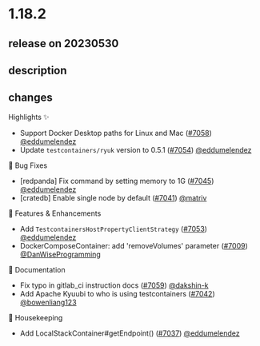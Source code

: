 # 1.18.2

## release on 20230530

## description

## changes

Highlights ✨

* Support Docker Desktop paths for Linux and Mac (<a class="issue-link js-issue-link" data-error-text="Failed to load title" data-id="1731155474" data-permission-text="Title is private" data-url="https://github.com/testcontainers/testcontainers-java/issues/7058" data-hovercard-type="pull_request" data-hovercard-url="/testcontainers/testcontainers-java/pull/7058/hovercard" href="https://github.com/testcontainers/testcontainers-java/pull/7058">#7058</a>) <a class="user-mention notranslate" data-hovercard-type="user" data-hovercard-url="/users/eddumelendez/hovercard" data-octo-click="hovercard-link-click" data-octo-dimensions="link_type:self" href="https://github.com/eddumelendez">@eddumelendez</a>
* Update <code>testcontainers/ryuk</code> version to 0.5.1 (<a class="issue-link js-issue-link" data-error-text="Failed to load title" data-id="1724214822" data-permission-text="Title is private" data-url="https://github.com/testcontainers/testcontainers-java/issues/7054" data-hovercard-type="pull_request" data-hovercard-url="/testcontainers/testcontainers-java/pull/7054/hovercard" href="https://github.com/testcontainers/testcontainers-java/pull/7054">#7054</a>) <a class="user-mention notranslate" data-hovercard-type="user" data-hovercard-url="/users/eddumelendez/hovercard" data-octo-click="hovercard-link-click" data-octo-dimensions="link_type:self" href="https://github.com/eddumelendez">@eddumelendez</a>

🐛 Bug Fixes

* [redpanda] Fix command by setting memory to 1G (<a class="issue-link js-issue-link" data-error-text="Failed to load title" data-id="1712103725" data-permission-text="Title is private" data-url="https://github.com/testcontainers/testcontainers-java/issues/7045" data-hovercard-type="pull_request" data-hovercard-url="/testcontainers/testcontainers-java/pull/7045/hovercard" href="https://github.com/testcontainers/testcontainers-java/pull/7045">#7045</a>) <a class="user-mention notranslate" data-hovercard-type="user" data-hovercard-url="/users/eddumelendez/hovercard" data-octo-click="hovercard-link-click" data-octo-dimensions="link_type:self" href="https://github.com/eddumelendez">@eddumelendez</a>
* [cratedb] Enable single node by default (<a class="issue-link js-issue-link" data-error-text="Failed to load title" data-id="1708845220" data-permission-text="Title is private" data-url="https://github.com/testcontainers/testcontainers-java/issues/7041" data-hovercard-type="pull_request" data-hovercard-url="/testcontainers/testcontainers-java/pull/7041/hovercard" href="https://github.com/testcontainers/testcontainers-java/pull/7041">#7041</a>) <a class="user-mention notranslate" data-hovercard-type="user" data-hovercard-url="/users/matriv/hovercard" data-octo-click="hovercard-link-click" data-octo-dimensions="link_type:self" href="https://github.com/matriv">@matriv</a>

🚀 Features & Enhancements

* Add <code>TestcontainersHostPropertyClientStrategy</code> (<a class="issue-link js-issue-link" data-error-text="Failed to load title" data-id="1724002995" data-permission-text="Title is private" data-url="https://github.com/testcontainers/testcontainers-java/issues/7053" data-hovercard-type="pull_request" data-hovercard-url="/testcontainers/testcontainers-java/pull/7053/hovercard" href="https://github.com/testcontainers/testcontainers-java/pull/7053">#7053</a>) <a class="user-mention notranslate" data-hovercard-type="user" data-hovercard-url="/users/eddumelendez/hovercard" data-octo-click="hovercard-link-click" data-octo-dimensions="link_type:self" href="https://github.com/eddumelendez">@eddumelendez</a>
* DockerComposeContainer: add 'removeVolumes' parameter (<a class="issue-link js-issue-link" data-error-text="Failed to load title" data-id="1694759361" data-permission-text="Title is private" data-url="https://github.com/testcontainers/testcontainers-java/issues/7009" data-hovercard-type="pull_request" data-hovercard-url="/testcontainers/testcontainers-java/pull/7009/hovercard" href="https://github.com/testcontainers/testcontainers-java/pull/7009">#7009</a>) <a class="user-mention notranslate" data-hovercard-type="user" data-hovercard-url="/users/DanWiseProgramming/hovercard" data-octo-click="hovercard-link-click" data-octo-dimensions="link_type:self" href="https://github.com/DanWiseProgramming">@DanWiseProgramming</a>

📖 Documentation

* Fix typo in gitlab_ci instruction docs (<a class="issue-link js-issue-link" data-error-text="Failed to load title" data-id="1731774856" data-permission-text="Title is private" data-url="https://github.com/testcontainers/testcontainers-java/issues/7059" data-hovercard-type="pull_request" data-hovercard-url="/testcontainers/testcontainers-java/pull/7059/hovercard" href="https://github.com/testcontainers/testcontainers-java/pull/7059">#7059</a>) <a class="user-mention notranslate" data-hovercard-type="user" data-hovercard-url="/users/dakshin-k/hovercard" data-octo-click="hovercard-link-click" data-octo-dimensions="link_type:self" href="https://github.com/dakshin-k">@dakshin-k</a>
* Add Apache Kyuubi to who is using testcontainers (<a class="issue-link js-issue-link" data-error-text="Failed to load title" data-id="1709288127" data-permission-text="Title is private" data-url="https://github.com/testcontainers/testcontainers-java/issues/7042" data-hovercard-type="pull_request" data-hovercard-url="/testcontainers/testcontainers-java/pull/7042/hovercard" href="https://github.com/testcontainers/testcontainers-java/pull/7042">#7042</a>) <a class="user-mention notranslate" data-hovercard-type="user" data-hovercard-url="/users/bowenliang123/hovercard" data-octo-click="hovercard-link-click" data-octo-dimensions="link_type:self" href="https://github.com/bowenliang123">@bowenliang123</a>

🧹 Housekeeping

* Add LocalStackContainer#getEndpoint() (<a class="issue-link js-issue-link" data-error-text="Failed to load title" data-id="1708338405" data-permission-text="Title is private" data-url="https://github.com/testcontainers/testcontainers-java/issues/7037" data-hovercard-type="pull_request" data-hovercard-url="/testcontainers/testcontainers-java/pull/7037/hovercard" href="https://github.com/testcontainers/testcontainers-java/pull/7037">#7037</a>) <a class="user-mention notranslate" data-hovercard-type="user" data-hovercard-url="/users/eddumelendez/hovercard" data-octo-click="hovercard-link-click" data-octo-dimensions="link_type:self" href="https://github.com/eddumelendez">@eddumelendez</a>

